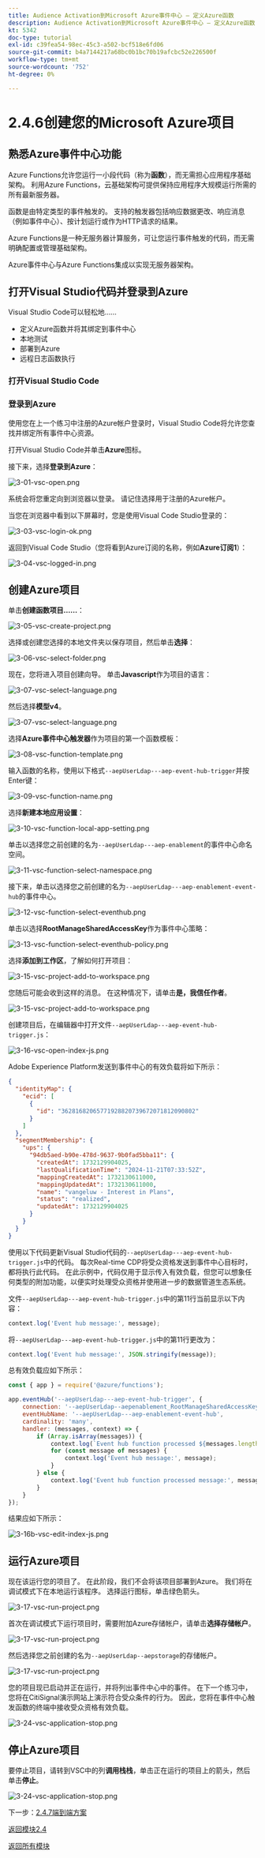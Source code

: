 ```yaml
---
title: Audience Activation到Microsoft Azure事件中心 — 定义Azure函数
description: Audience Activation到Microsoft Azure事件中心 — 定义Azure函数
kt: 5342
doc-type: tutorial
exl-id: c39fea54-98ec-45c3-a502-bcf518e6fd06
source-git-commit: b4a7144217a68bc0b1bc70b19afcbc52e226500f
workflow-type: tm+mt
source-wordcount: '752'
ht-degree: 0%

---
```


# 2.4.6创建您的Microsoft Azure项目

## 熟悉Azure事件中心功能

Azure Functions允许您运行一小段代码（称为&#x200B;**函数**），而无需担心应用程序基础架构。 利用Azure Functions，云基础架构可提供保持应用程序大规模运行所需的所有最新服务器。

函数是由特定类型的事件触发的&#x200B;**&#x200B;**。 支持的触发器包括响应数据更改、响应消息（例如事件中心）、按计划运行或作为HTTP请求的结果。

Azure Functions是一种无服务器计算服务，可让您运行事件触发的代码，而无需明确配置或管理基础架构。

Azure事件中心与Azure Functions集成以实现无服务器架构。

## 打开Visual Studio代码并登录到Azure

Visual Studio Code可以轻松地……

- 定义Azure函数并将其绑定到事件中心
- 本地测试
- 部署到Azure
- 远程日志函数执行

### 打开Visual Studio Code

### 登录到Azure

使用您在上一个练习中注册的Azure帐户登录时，Visual Studio Code将允许您查找并绑定所有事件中心资源。

打开Visual Studio Code并单击&#x200B;**Azure**&#x200B;图标。

接下来，选择&#x200B;**登录到Azure**：

![3-01-vsc-open.png](./images/301vscopen.png)

系统会将您重定向到浏览器以登录。 请记住选择用于注册的Azure帐户。

当您在浏览器中看到以下屏幕时，您是使用Visual Code Studio登录的：

![3-03-vsc-login-ok.png](./images/303vscloginok.png)

返回到Visual Code Studio（您将看到Azure订阅的名称，例如&#x200B;**Azure订阅1**）：

![3-04-vsc-logged-in.png](./images/304vscloggedin.png)

## 创建Azure项目

单击&#x200B;**创建函数项目……**：

![3-05-vsc-create-project.png](./images/vsc2.png)

选择或创建您选择的本地文件夹以保存项目，然后单击&#x200B;**选择**：

![3-06-vsc-select-folder.png](./images/vsc3.png)

现在，您将进入项目创建向导。 单击&#x200B;**Javascript**&#x200B;作为项目的语言：

![3-07-vsc-select-language.png](./images/vsc4.png)

然后选择&#x200B;**模型v4**。

![3-07-vsc-select-language.png](./images/vsc4a.png)

选择&#x200B;**Azure事件中心触发器**&#x200B;作为项目的第一个函数模板：

![3-08-vsc-function-template.png](./images/vsc5.png)

输入函数的名称，使用以下格式`--aepUserLdap---aep-event-hub-trigger`并按Enter键：

![3-09-vsc-function-name.png](./images/vsc6.png)

选择&#x200B;**新建本地应用设置**：

![3-10-vsc-function-local-app-setting.png](./images/vsc7.png)

单击以选择您之前创建的名为`--aepUserLdap---aep-enablement`的事件中心命名空间。

![3-11-vsc-function-select-namespace.png](./images/vsc8.png)

接下来，单击以选择您之前创建的名为`--aepUserLdap---aep-enablement-event-hub`的事件中心。

![3-12-vsc-function-select-eventhub.png](./images/vsc9.png)

单击以选择&#x200B;**RootManageSharedAccessKey**&#x200B;作为事件中心策略：

![3-13-vsc-function-select-eventhub-policy.png](./images/vsc10.png)

选择&#x200B;**添加到工作区**，了解如何打开项目：

![3-15-vsc-project-add-to-workspace.png](./images/vsc12.png)

您随后可能会收到这样的消息。 在这种情况下，请单击&#x200B;**是，我信任作者**。

![3-15-vsc-project-add-to-workspace.png](./images/vsc12a.png)

创建项目后，在编辑器中打开文件`--aepUserLdap---aep-event-hub-trigger.js`：

![3-16-vsc-open-index-js.png](./images/vsc13.png)

Adobe Experience Platform发送到事件中心的有效负载将如下所示：

```json
{
  "identityMap": {
    "ecid": [
      {
        "id": "36281682065771928820739672071812090802"
      }
    ]
  },
  "segmentMembership": {
    "ups": {
      "94db5aed-b90e-478d-9637-9b0fad5bba11": {
        "createdAt": 1732129904025,
        "lastQualificationTime": "2024-11-21T07:33:52Z",
        "mappingCreatedAt": 1732130611000,
        "mappingUpdatedAt": 1732130611000,
        "name": "vangeluw - Interest in Plans",
        "status": "realized",
        "updatedAt": 1732129904025
      }
    }
  }
}
```

使用以下代码更新Visual Studio代码的`--aepUserLdap---aep-event-hub-trigger.js`中的代码。 每次Real-time CDP将受众资格发送到事件中心目标时，都将执行此代码。 在此示例中，代码仅用于显示传入有效负载，但您可以想象任何类型的附加功能，以便实时处理受众资格并使用进一步的数据管道生态系统。

文件`--aepUserLdap---aep-event-hub-trigger.js`中的第11行当前显示以下内容：

```javascript
context.log('Event hub message:', message);
```

将`--aepUserLdap---aep-event-hub-trigger.js`中的第11行更改为：

```javascript
context.log('Event hub message:', JSON.stringify(message));
```

总有效负载应如下所示：

```javascript
const { app } = require('@azure/functions');

app.eventHub('--aepUserLdap---aep-event-hub-trigger', {
    connection: '--aepUserLdap--aepenablement_RootManageSharedAccessKey_EVENTHUB',
    eventHubName: '--aepUserLdap---aep-enablement-event-hub',
    cardinality: 'many',
    handler: (messages, context) => {
        if (Array.isArray(messages)) {
            context.log(`Event hub function processed ${messages.length} messages`);
            for (const message of messages) {
                context.log('Event hub message:', message);
            }
        } else {
            context.log('Event hub function processed message:', messages);
        }
    }
});
```


结果应如下所示：

![3-16b-vsc-edit-index-js.png](./images/vsc1.png)

## 运行Azure项目

现在该运行您的项目了。 在此阶段，我们不会将该项目部署到Azure。 我们将在调试模式下在本地运行该程序。 选择运行图标，单击绿色箭头。

![3-17-vsc-run-project.png](./images/vsc14.png)

首次在调试模式下运行项目时，需要附加Azure存储帐户，请单击&#x200B;**选择存储帐户**。

![3-17-vsc-run-project.png](./images/vsc14a.png)

然后选择您之前创建的名为`--aepUserLdap--aepstorage`的存储帐户。

![3-17-vsc-run-project.png](./images/vsc14b.png)

您的项目现已启动并正在运行，并将列出事件中心中的事件。 在下一个练习中，您将在CitiSignal演示网站上演示符合受众条件的行为。 因此，您将在事件中心触发函数的终端中接收受众资格有效负载。

![3-24-vsc-application-stop.png](./images/vsc18.png)

## 停止Azure项目

要停止项目，请转到VSC中的列&#x200B;**调用栈栈**，单击正在运行的项目上的箭头，然后单击&#x200B;**停止**。

![3-24-vsc-application-stop.png](./images/vsc17.png)

下一步：[2.4.7端到端方案](./ex7.md)

[返回模块2.4](./segment-activation-microsoft-azure-eventhub.md)

[返回所有模块](./../../../overview.md)
